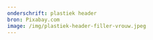```yaml
---
onderschrift: plastiek header
bron: Pixabay.com
image: /img/plastiek-header-filler-vrouw.jpeg
---
```


